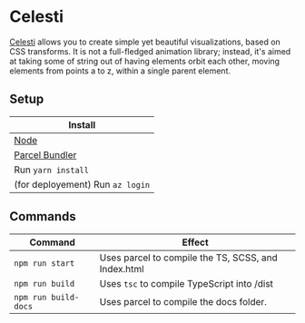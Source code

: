 # Celesti

[Celesti](https://celesti.z13.web.core.windows.net/) allows you to create simple yet beautiful visualizations, based on CSS transforms. It is not a full-fledged animation library; instead, it's aimed at taking some of string out of having elements orbit each other, moving elements from points a to z, within a single parent element.

## Setup

| Install                                                    |
| ---------------------------------------------------------- |
| [Node](https://nodejs.org)                                 |
| [Parcel Bundler](https://github.com/parcel-bundler/parcel) |
| Run `yarn install`                                         |
| (for deployement) Run `az login`                           |

## Commands

| Command              | Effect                                              |
| -------------------- | --------------------------------------------------- |
| `npm run start`      | Uses parcel to compile the TS, SCSS, and Index.html |
| `npm run build`      | Uses `tsc` to compile TypeScript into /dist         |
| `npm run build-docs` | Uses parcel to compile the docs folder.             |
